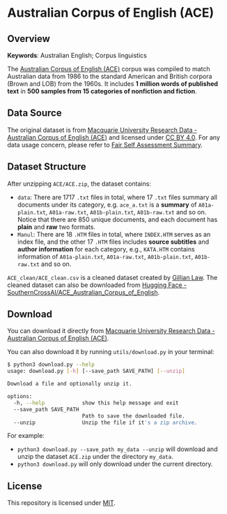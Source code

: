 # Australian Corpus of English (ACE)	

## Overview

**Keywords**: Australian English; Corpus linguistics

The [Australian Corpus of English (ACE)](https://figshare.mq.edu.au/articles/dataset/Australian_Corpus_of_English_ACE_/24629712?file=43778418) corpus was compiled to match Australian data from 1986 to the standard American and British corpora (Brown and LOB) from the 1960s. It includes **1 million words of published text** in **500 samples from 15 categories of nonfiction and fiction**.

## Data Source

The original dataset is from [Macquarie University Research Data - Australian Corpus of English (ACE)](https://figshare.mq.edu.au/articles/dataset/Australian_Corpus_of_English_ACE_/24629712?file=43778418)  and licensed under [CC BY 4.0](https://creativecommons.org/licenses/by/4.0/). For any data usage concern, please refer to [Fair Self Assessment Summary](https://figshare.com/articles/dataset/Australian_Corpus_of_English_ACE_/24629712?file=43778418).

## Dataset Structure

After unzipping `ACE/ACE.zip`, the dataset contains:

- `data`: There are 1717 `.txt` files in total, where 17 `.txt` files summary all documents under its category, e.g. `ace_a.txt` is a **summary** of `A01a-plain.txt`, `A01a-raw.txt`, `A01b-plain.txt`, `A01b-raw.txt` and so on. Notice that there are 850 unique documents, and each document has **plain** and **raw** two formats.
- `Manul`: There are 18 `.HTM` files in total, where `INDEX.HTM` serves as an index file, and the other 17 `.HTM` files includes **source subtitles** and **author information** for each category, e.g., `KATA.HTM` contains information of `A01a-plain.txt`, `A01a-raw.txt`, `A01b-plain.txt`, `A01b-raw.txt` and so on.

`ACE_clean/ACE_clean.csv` is a cleaned dataset created by [Gillian Law](https://github.com/GillianLaw). The cleaned dataset can also be downloaded from [Hugging Face - SouthernCrossAI/ACE_Australian_Corpus_of_English](https://huggingface.co/datasets/SouthernCrossAI/ACE_Australian_Corpus_of_English).

## Download

You can download it directly from [Macquarie University Research Data - Australian Corpus of English (ACE)](https://figshare.mq.edu.au/articles/dataset/Australian_Corpus_of_English_ACE_/24629712?file=43778418).

You can also download it by running `utils/download.py` in your terminal:

```bash
$ python3 download.py --help                       
usage: download.py [-h] [--save_path SAVE_PATH] [--unzip]

Download a file and optionally unzip it.

options:
  -h, --help            show this help message and exit
  --save_path SAVE_PATH
                        Path to save the downloaded file.
  --unzip               Unzip the file if it's a zip archive.
```

For example:

- `python3 download.py --save_path my_data --unzip` will download and unzip the dataset `ACE.zip` under the directory `my_data`.
- `python3 download.py` will only download under the current directory.

## License

This repository is licensed under [MIT](https://opensource.org/license/mit).

